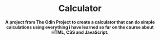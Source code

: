 <h1 align="center">Calculator</h1>

<h4 align="center">A project from The Odin Project to create a calculator that can do simple calculations using everything i have learned so far on the course about HTML, CSS and JavaScript.<h4>
